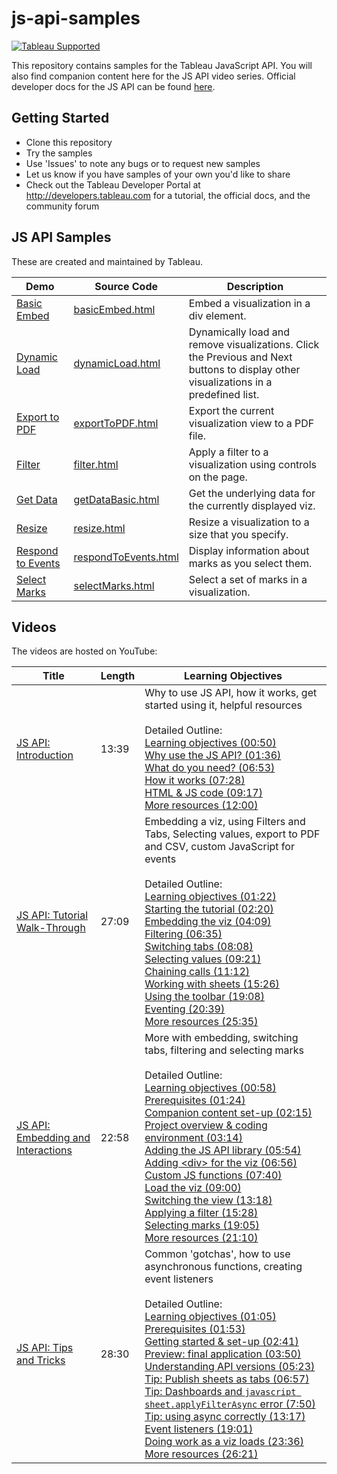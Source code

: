 # js-api-samples
[![Tableau Supported](https://img.shields.io/badge/Support%20Level-Tableau%20Supported-53bd92.svg)](https://www.tableau.com/support-levels-it-and-developer-tools)

This repository contains samples for the Tableau JavaScript API. You will also find companion content here for the JS API video series. Official developer 
docs for the JS API can be found [here](https://onlinehelp.tableau.com/current/api/js_api/en-us/JavaScriptAPI/js_api.htm).

Getting Started
---------------
* Clone this repository
* Try the samples
* Use 'Issues' to note any bugs or to request new samples
* Let us know if you have samples of your own you'd like to share
* Check out the Tableau Developer Portal at http://developers.tableau.com for a tutorial, the official docs, and the community forum

JS API Samples
---------------
These are created and maintained by Tableau.

Demo | Source Code | Description
-------- |  -------- |  --------
[Basic Embed](http://tableau.github.io/js-api-samples/basicEmbed.html) | [basicEmbed.html](basicEmbed.html) | Embed a visualization in a div element. 
[Dynamic Load](http://tableau.github.io/js-api-samples/dynamicLoad.html) | [dynamicLoad.html](dynamicLoad.html) | Dynamically load and remove visualizations. Click the Previous and Next buttons to display other visualizations in a predefined list. 
[Export to PDF](http://tableau.github.io/js-api-samples/exportToPDF.html) | [exportToPDF.html](exportToPDF.html) | Export the current visualization view to a PDF file.
[Filter](http://tableau.github.io/js-api-samples/filter.html) | [filter.html](filter.html) | Apply a filter to a visualization using controls on the page.
[Get Data](http://tableau.github.io/js-api-samples/getDataBasic.html) | [getDataBasic.html](getDataBasic.html) |  Get the underlying data for the currently displayed viz.
[Resize](http://tableau.github.io/js-api-samples/resize.html) | [resize.html](resize.html) | Resize a visualization to a size that you specify. 
[Respond to Events](http://tableau.github.io/js-api-samples/respondToEvents.html) | [respondToEvents.html](respondToEvents.html) | Display information about marks as you select them.
[Select Marks](http://tableau.github.io/js-api-samples/selectMarks.html) | [selectMarks.html](selectMarks.html) | Select a set of marks in a visualization. 

## Videos
The videos are hosted on YouTube:

| Title | Length | Learning Objectives |
| --- | --- | --- |
| [JS API:  Introduction](https://youtu.be/Geppur9LDnw?list=PL_qx68DwhYA8e_z9k7uoRw0zayoY35nUJ) | 13:39 | Why to use JS API, how it works, get started using it, helpful resources<br /><br />Detailed Outline:<br />[Learning objectives (00:50)](https://youtu.be/Geppur9LDnw?list=PL_qx68DwhYA8e_z9k7uoRw0zayoY35nUJ&t=50)<br />[Why use the JS API? (01:36)](https://youtu.be/Geppur9LDnw?list=PL_qx68DwhYA8e_z9k7uoRw0zayoY35nUJ&t=96)<br />[What do you need? (06:53)](https://youtu.be/Geppur9LDnw?list=PL_qx68DwhYA8e_z9k7uoRw0zayoY35nUJ&t=413)<br />[How it works (07:28)](https://youtu.be/Geppur9LDnw?list=PL_qx68DwhYA8e_z9k7uoRw0zayoY35nUJ&t=448)<br />[HTML & JS code (09:17)](https://youtu.be/Geppur9LDnw?list=PL_qx68DwhYA8e_z9k7uoRw0zayoY35nUJ&t=557)<br />[More resources (12:00)](https://youtu.be/Geppur9LDnw?list=PL_qx68DwhYA8e_z9k7uoRw0zayoY35nUJ&t=720) |
| [JS API:  Tutorial Walk-Through](https://youtu.be/QYxPzwhT08I?list=PL_qx68DwhYA8e_z9k7uoRw0zayoY35nUJ) | 27:09 | Embedding a viz, using Filters and Tabs, Selecting values, export to PDF and CSV, custom JavaScript for events<br /><br />Detailed Outline:<br />[Learning objectives (01:22)](https://youtu.be/QYxPzwhT08I?list=PL_qx68DwhYA8e_z9k7uoRw0zayoY35nUJ&t=82)<br />[Starting the tutorial (02:20)](https://youtu.be/QYxPzwhT08I?list=PL_qx68DwhYA8e_z9k7uoRw0zayoY35nUJ&t=140)<br />[Embedding the viz (04:09)](https://youtu.be/QYxPzwhT08I?list=PL_qx68DwhYA8e_z9k7uoRw0zayoY35nUJ&t=249)<br />[Filtering (06:35)](https://youtu.be/QYxPzwhT08I?list=PL_qx68DwhYA8e_z9k7uoRw0zayoY35nUJ&t=395)<br />[Switching tabs (08:08)](https://youtu.be/QYxPzwhT08I?list=PL_qx68DwhYA8e_z9k7uoRw0zayoY35nUJ&t=488)<br />[Selecting values (09:21)](https://youtu.be/QYxPzwhT08I?list=PL_qx68DwhYA8e_z9k7uoRw0zayoY35nUJ&t=561)<br />[Chaining calls (11:12)](https://youtu.be/QYxPzwhT08I?list=PL_qx68DwhYA8e_z9k7uoRw0zayoY35nUJ&t=672)<br />[Working with sheets (15:26)](https://youtu.be/QYxPzwhT08I?list=PL_qx68DwhYA8e_z9k7uoRw0zayoY35nUJ&t=926)<br />[Using the toolbar (19:08)](https://youtu.be/QYxPzwhT08I?list=PL_qx68DwhYA8e_z9k7uoRw0zayoY35nUJ&t=1148)<br />[Eventing (20:39)](https://youtu.be/QYxPzwhT08I?list=PL_qx68DwhYA8e_z9k7uoRw0zayoY35nUJ&t=1239)<br />[More resources (25:35)](https://youtu.be/QYxPzwhT08I?list=PL_qx68DwhYA8e_z9k7uoRw0zayoY35nUJ&t=1535) |
| [JS API:  Embedding and Interactions](https://youtu.be/ylc3zdZ897g?list=PL_qx68DwhYA8e_z9k7uoRw0zayoY35nUJ) | 22:58 | More with embedding, switching tabs, filtering and selecting marks<br /><br />Detailed Outline:<br />[Learning objectives (00:58)](https://youtu.be/ylc3zdZ897g?list=PL_qx68DwhYA8e_z9k7uoRw0zayoY35nUJ&t=58)<br />[Prerequisites (01:24)](https://youtu.be/ylc3zdZ897g?list=PL_qx68DwhYA8e_z9k7uoRw0zayoY35nUJ&t=84)<br />[Companion content set-up (02:15)](https://youtu.be/ylc3zdZ897g?list=PL_qx68DwhYA8e_z9k7uoRw0zayoY35nUJ&t=135)<br />[Project overview & coding environment (03:14)](https://youtu.be/ylc3zdZ897g?list=PL_qx68DwhYA8e_z9k7uoRw0zayoY35nUJ&t=194)<br />[Adding the JS API library (05:54)](https://youtu.be/ylc3zdZ897g?list=PL_qx68DwhYA8e_z9k7uoRw0zayoY35nUJ&t=354)<br />[Adding &lt;div&gt; for the viz (06:56)](https://youtu.be/ylc3zdZ897g?list=PL_qx68DwhYA8e_z9k7uoRw0zayoY35nUJ&t=416)<br />[Custom JS functions (07:40)](https://youtu.be/ylc3zdZ897g?list=PL_qx68DwhYA8e_z9k7uoRw0zayoY35nUJ&t=460)<br />[Load the viz (09:00)](https://youtu.be/ylc3zdZ897g?list=PL_qx68DwhYA8e_z9k7uoRw0zayoY35nUJ&t=540)<br />[Switching the view (13:18)](https://youtu.be/ylc3zdZ897g?list=PL_qx68DwhYA8e_z9k7uoRw0zayoY35nUJ&t=798)<br />[Applying a filter (15:28)](https://youtu.be/ylc3zdZ897g?list=PL_qx68DwhYA8e_z9k7uoRw0zayoY35nUJ&t=928)<br />[Selecting marks (19:05)](https://youtu.be/ylc3zdZ897g?list=PL_qx68DwhYA8e_z9k7uoRw0zayoY35nUJ&t=1145)<br />[More resources (21:10)](https://youtu.be/ylc3zdZ897g?list=PL_qx68DwhYA8e_z9k7uoRw0zayoY35nUJ&t=1270) |
| [JS API:  Tips and Tricks](https://youtu.be/0xXUYj4WCiU?list=PL_qx68DwhYA8e_z9k7uoRw0zayoY35nUJ) | 28:30 | Common 'gotchas', how to use asynchronous functions, creating event listeners<br /><br />Detailed Outline:<br />[Learning objectives (01:05)](https://youtu.be/0xXUYj4WCiU?list=PL_qx68DwhYA8e_z9k7uoRw0zayoY35nUJ&t=65)<br />[Prerequisites (01:53)](https://youtu.be/0xXUYj4WCiU?list=PL_qx68DwhYA8e_z9k7uoRw0zayoY35nUJ&t=113)<br />[Getting started & set-up (02:41)](https://youtu.be/0xXUYj4WCiU?list=PL_qx68DwhYA8e_z9k7uoRw0zayoY35nUJ&t=161)<br />[Preview: final application (03:50)](https://youtu.be/0xXUYj4WCiU?list=PL_qx68DwhYA8e_z9k7uoRw0zayoY35nUJ&t=230)<br />[Understanding API versions (05:23)](https://youtu.be/0xXUYj4WCiU?list=PL_qx68DwhYA8e_z9k7uoRw0zayoY35nUJ&t=323)<br />[Tip: Publish sheets as tabs (06:57)](https://youtu.be/0xXUYj4WCiU?list=PL_qx68DwhYA8e_z9k7uoRw0zayoY35nUJ&t=417)<br />[Tip: Dashboards and ```javascript sheet.applyFilterAsync``` error (7:50)](https://youtu.be/0xXUYj4WCiU?list=PL_qx68DwhYA8e_z9k7uoRw0zayoY35nUJ&t=470)<br />[Tip: using async correctly (13:17)](https://youtu.be/0xXUYj4WCiU?list=PL_qx68DwhYA8e_z9k7uoRw0zayoY35nUJ&t=797)<br />[Event listeners (19:01)](https://youtu.be/0xXUYj4WCiU?list=PL_qx68DwhYA8e_z9k7uoRw0zayoY35nUJ&t=1141)<br />[Doing work as a viz loads (23:36)](https://youtu.be/0xXUYj4WCiU?list=PL_qx68DwhYA8e_z9k7uoRw0zayoY35nUJ&t=1416)<br />[More resources (26:21)](https://youtu.be/0xXUYj4WCiU?list=PL_qx68DwhYA8e_z9k7uoRw0zayoY35nUJ&t=1581) |

